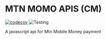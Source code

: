 # MTN MOMO APIS (CM)
[![codecov](https://codecov.io/gh/karibu-cap/mtn_momo_apis/branch/main/graph/badge.svg?token=IOPHJ1M5NZ)](https://codecov.io/gh/karibu-cap/mtn_momo_apis)  ![Testing](https://github.com/karibu-cap/mtn_momo_apis/actions/workflows/health.yml/badge.svg)


A javascript api for Mtn Mobile Money payment
